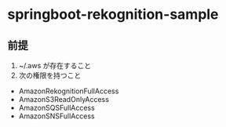 # springboot-rekognition-sample

## 前提

1. ~/.aws が存在すること
2. 次の権限を持つこと
* AmazonRekognitionFullAccess
* AmazonS3ReadOnlyAccess
* AmazonSQSFullAccess
* AmazonSNSFullAccess

